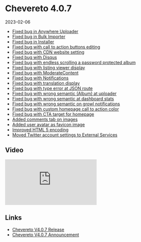 # Chevereto 4.0.7

2023-02-06

- [Fixed bug in Anywhere Uploader](https://chevereto.com/community/threads/chevereto-v4-0-7.14913/post-74114)
- [Fixed bug in Bulk Importer](https://chevereto.com/community/threads/chevereto-v4-0-7.14913/post-74108)
- [Fixed bug in Installer](https://chevereto.com/community/threads/chevereto-v4-0-7.14913/post-74115)
- [Fixed bug with call to action buttons editing](https://chevereto.com/community/threads/chevereto-v4-0-7.14913/post-74117)
- [Fixed bug with CDN website setting](https://chevereto.com/community/threads/chevereto-v4-0-7.14913/post-74154)
- [Fixed bug with Disqus](https://chevereto.com/community/threads/chevereto-v4-0-7.14913/post-74126)
- [Fixed bug with endless scrolling a password protected album](https://chevereto.com/community/threads/chevereto-v4-0-7.14913/post-74120)
- [Fixed bug with listing viewer display](https://chevereto.com/community/threads/chevereto-v4-0-7.14913/post-74163)
- [Fixed bug with ModerateContent](https://chevereto.com/community/threads/chevereto-v4-0-7.14913/post-74110)
- [Fixed bug with Notifications](https://chevereto.com/community/threads/chevereto-v4-0-7.14913/post-74161)
- [Fixed bug with translation display](https://chevereto.com/community/threads/chevereto-v4-0-7.14913/post-74164)
- [Fixed bug with type error at JSON route](https://chevereto.com/community/threads/chevereto-v4-0-7.14913/post-74106)
- [Fixed bug with wrong semantic (Album) at uploader](https://chevereto.com/community/threads/chevereto-v4-0-7.14913/post-74102)
- [Fixed bug with wrong semantic at dashboard stats](https://chevereto.com/community/threads/chevereto-v4-0-7.14913/post-74104)
- [Fixed bug with wrong semantic on growl notifications](https://chevereto.com/community/threads/chevereto-v4-0-7.14913/post-74103)
- [Fixed bug with custom homepage call to action color](https://chevereto.com/community/threads/chevereto-v4-0-7.14913/post-74167)
- [Fixed bug with CTA target for homepage](https://chevereto.com/community/threads/chevereto-v4-0-7.14913/post-74294)
- [Added comments tab on images](https://chevereto.com/community/threads/chevereto-v4-0-7.14913/post-74136)
- [Added user avatar as favicon image](https://chevereto.com/community/threads/chevereto-v4-0-7.14913/post-74124)
- [Improved HTML 5 encoding](https://chevereto.com/community/threads/chevereto-v4-0-7.14913/post-74107)
- [Moved Twitter account settings to External Services](https://chevereto.com/community/threads/chevereto-v4-0-7.14913/post-74105)

## Video

<div class="embed-responsive embed-responsive-16by9">
  <iframe class="embed-responsive-item m-0" src="https://www.youtube.com/embed/ClF4uCbYKdA" frameborder="0" allow="accelerometer; autoplay; clipboard-write; encrypted-media; gyroscope; picture-in-picture" allowfullscreen></iframe>
</div>

## Links

- [Chevereto V4.0.7 Release](https://chevereto.com/community/threads/chevereto-v4-0-7.14954/)
- [Chevereto V4.0.7 Announcement](https://chevereto.com/community/threads/chevereto-v4-0-7.14913/)
